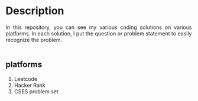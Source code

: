 <h1>Description</h1>
<p align = "justify">
In this repository, you can see my various coding solutions on various platforms. In each solution, I put the question or problem statement to easily recognize the problem.
<br>
<br>
  
## platforms

1. Leetcode
2. Hacker Rank
3. CSES problem set
</p>